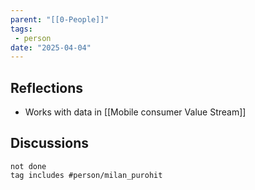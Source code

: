 ```yaml
---
parent: "[[0-People]]"
tags:
 - person
date: "2025-04-04"
---
```

## Reflections
* Works with data in [[Mobile consumer Value Stream]]
## Discussions
```tasks
not done
tag includes #person/milan_purohit
```
